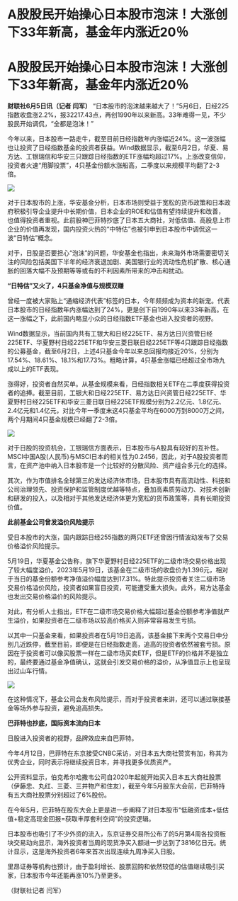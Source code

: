 # A股股民开始操心日本股市泡沫！大涨创下33年新高，基金年内涨近20％

# A股股民开始操心日本股市泡沫！大涨创下33年新高，基金年内涨近20％

**财联社6月5日讯（记者 闫军）**
“日本股市的泡沫越来越大了！”5月6日，日经225指数收盘涨2.2%，报32217.43点，再创1990年以来新高。33年难得一见，不少股民开始调侃，“全都是泡沫！”

今年以来，日本股市一路走牛，截至目前日经指数年内涨幅近24%。这一波涨幅也让投资了日经指数基金的投资者获益。Wind数据显示，截至6月2日，华夏、易方达、工银瑞信和华安三只跟踪日经指数的ETF涨幅均超过17%。上涨改变信仰，投资者火速“用脚投票”，4只基金份额水涨船高，二季度以来规模平均翻了2-3倍。

![](https://inews.gtimg.com/om_bt/OyIlXwTu41UFQsSzoQ5C1lv5k_NTVnKak5gmTKMheOKj0AA/1000)

对于日本股市的上涨，华安基金分析，日本市场则受益于宽松的货币政策和日本政府积极引导企业提升中长期价值，日本企业的ROE和估值有望持续提升和改善，也值得投资者重视。此前股神巴菲特抄底了日本五大商社，对低估值、高股息上市企业的价值再发现，国内投资火热的“中特估”也被引申到日本股市中调侃这一波“日特估”概念。

对于，日股是否要担心“泡沫”的问题，华安基金也指出，未来海外市场需要密切关注的风险包括美国下半年的经济衰退加剧、美国银行业的流动性危机扩散、核心通胀的回落大幅不及预期等等或有的不利因素所带来的冲击和扰动。

**“日特估”又火了，4只基金净值与规模双赚**

曾经一度被大家贴上“通缩经济代表”标签的日本，今年频频成为资本的新宠。代表日本股市的日经指数年内涨幅达到了24%，更是创下自1990年以来33年新高。在这一涨幅之下，此前国内略显小众的日经指数ETF基金也进入投资者的视野。

Wind数据显示，当前国内共有工银大和日经225ETF、易方达日兴资管日经225ETF、华夏野村日经225ETF和华安三菱日联日经225ETF等4只跟踪日经指数的公募基金，截至6月2日，上述4只基金今年以来总回报均接近20%，分别为17.54%、18.61%、18.1%和17.73%。粗略计算，4只基金涨幅已经超过全市场九成以上的ETF表现。

涨得好，投资者自然买单。从基金规模来看，日经指数相关ETF在二季度获得投资者的追捧。截至目前，工银大和日经225ETF、易方达日兴资管日经225ETF、华夏野村日经225ETF和华安三菱日联日经225ETF规模分别为2.2亿元、1.8亿元、2.4亿元和1.4亿元，对比今年一季度末这4只基金平均在6000万到8000万之间，两个月期间4只基金规模已经翻了2-3倍。

![](https://inews.gtimg.com/om_bt/OUAtlQdLHguLkGRnNN82nBqr9kzOn5sV4GtO1UwbdUCioAA/1000)

对于日股的投资机会，工银瑞信方面表示，日本股市与A股具有较好的互补性。MSCI中国A股(人民币)与MSCI日本的相关性为0.2456，因此，对于A股投资者而言，在资产池中纳入日本股市是一个比较好的分散风险、资产组合多元化的选择。

其次，作为市值排名全球第三的发达经济体市场，日本股市具有高流动性、科技和公司治理领先、投资保护和监管制度优越等特点，叠加高素质劳动力、对技术创新和研发的投入，以及相对于其他发达经济体更为宽松的货币政策等，具有长期投资价值。

**此前基金公司曾发溢价风险提示**

受日本股市的大涨，国内跟踪日经255指数的两只ETF还曾因行情波动发布了交易价格溢价风险提示。

5月19日，华夏基金公告称，旗下华夏野村日经225ETF的二级市场交易价格出现了较大幅度溢价。2023年5月19日，该基金在二级市场的收盘价为1.396元，相对于当日的基金份额参考净值溢价幅度达到17.31%。特此提示投资者关注二级市场交易价格溢价风险，投资者如果盲目投资，可能遭受重大损失。此外，易方达基金也发出交易价格溢价的风险提示。

对此，有分析人士指出，ETF在二级市场交易价格大幅超过基金份额参考净值就产生溢价，如果投资者在二级市场以较高价格买入则非常容易发生亏损。

以其中一只基金来看，如果投资者在5月19日追高，该基金接下来两个交易日中分别几近跌停，截至目前，即便是在日经指数走高，追高的投资者依然被套亏损。原因在于投资者可以像买股票一样在二级市场买卖ETF，但是ETF的价格并不是独立的，最终要通过基金净值确认，这就会引发交易价格的溢价，从净值显示上也呈现出过山车行情。

![](https://inews.gtimg.com/om_bt/OKfIp2NXzFiiX3rhsVEJX2hYPSzH3UguUd9gTfVNHhY0EAA/1000)

在这种情况下，基金公司会发布风险提示，而对于投资者来讲，还可以通过联接基金等场外参与投资，避免追高损失。

**巴菲特也抄底，国际资本流向日本**

日股进入投资者的视野，品牌效应来自巴菲特。

今年4月12日，巴菲特在东京接受CNBC采访，对日本五大商社赞赏有加，称其为优秀企业，同时表示将继续投资日本，并寻找更多优质资产。

公开资料显示，伯克希尔哈撒韦公司自2020年起就开始买入日本五大商社股票（伊藤忠、丸红、三菱、三井物产和住友），截至今年5月股东大会前，巴菲特持有五大商社股票分别超过了6%股份。

在今年5月，巴菲特在股东大会上更是进一步阐释了对日本股市“低融资成本+低估值+稳定高现金回报=获取丰厚套利空间”的投资逻辑。

日本股市也吸引了不少外资的流入，东京证券交易所公布了的5月第4周各投资板块交易动向显示，海外投资者当周的现货净买入额进一步达到了3816亿日元。统计显示，这是海外投资者6年来首次出现连续九周净买入日股。

里昂证券等机构也预计，由于盈利增长、股票回购和依然较低的估值继续吸引买家，日本股市今年还能再涨10%乃至更多。

（财联社记者 闫军）

